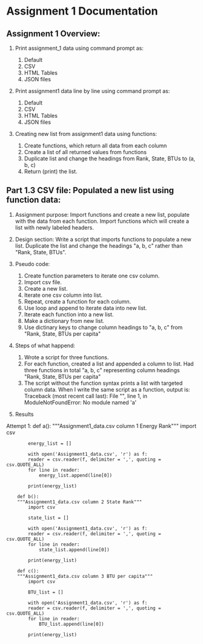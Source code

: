 Assignment 1 Documentation
==========================


Assignment 1 Overview: 
----------------------

1. Print assignment_1 data using command prompt as:
	1. Default
	2. CSV
	3. HTML Tables
	4. JSON files

2. Print assignment1 data line by line using command prompt as:
	1. Default
	2. CSV
	3. HTML Tables
	4. JSON files

3. Creating new list from assignment1 data using functions: 
	1. Create functions, which return all data from each column
	2. Create a list of all returned values from functions
	3. Duplicate list and change the headings from Rank, State, BTUs to (a, b, c)
	4. Return (print) the list.



Part 1.3 CSV file: Populated a new list using function data:  
------------------------------------------------------------

1. Assignment purpose: 
	Import functions and create a new list, populate with the data from each function.
	Import functions which will create a list with newly labeled headers.

2. Design section:
	Write a script that imports functions to populate a new list. Duplicate the list and change the 
	headings "a, b, c" rather than "Rank, State, BTUs". 

3. Pseudo code: 
	1. Create function parameters to iterate one csv column.
	2. Import csv file.
	3. Create a new list.
	4. Iterate one csv column into list.
	5. Repeat, create a function for each column. 
	6. Use loop and append to iterate data into new list.
	8. Iterate each function into a new list. 
	9. Make a dictionary from new list.
	10. Use dictinary keys to change column headings to "a, b, c" from "Rank, State, BTUs per capita"

4. Steps of what happend:
	1. Wrote a script for three functions.
	2. For each function, created a list and appended a column to list. Had three functions in total "a, b, c" representing column
	headings "Rank, State, BTUs per capita"
	3. The script without the function syntax prints a list with targeted column data. When I write the same script as a function,
	output is:
		Traceback (most recent call last):
		File "<stdin>", line 1, in <module>
		ModuleNotFoundError: No module named 'a'


5. Results

Attempt 1:
		def a():
			"""Assignment1_data.csv column 1 Energy Rank"""
   		 	import csv

   			energy_list = []

   			with open('Assignment1_data.csv', 'r') as f:
   			reader = csv.reader(f, delimiter = ',', quoting = csv.QUOTE_ALL)
   			for line in reader:
   				energy_list.append(line[0])

   			print(energy_list) 

   		def b():
   		"""Assignment1_data.csv column 2 State Rank"""
   		 	import csv

   			state_list = []

   			with open('Assignment1_data.csv', 'r') as f:
   			reader = csv.reader(f, delimiter = ',', quoting = csv.QUOTE_ALL)
   			for line in reader:
   				state_list.append(line[0])

   			print(energy_list) 

   		def c():
   		"""Assignment1_data.csv column 3 BTU per capita"""
   		 	import csv

   			BTU_list = []

   			with open('Assignment1_data.csv', 'r') as f:
   			reader = csv.reader(f, delimiter = ',', quoting = csv.QUOTE_ALL)
   			for line in reader:
   				BTU_list.append(line[0])

   			print(energy_list) 
